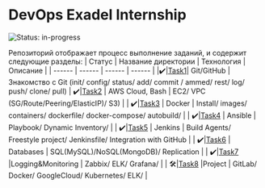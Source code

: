 # DevOps Exadel Internship
![Status: in-progress](https://img.shields.io/badge/Status-in--progress-green.svg?style=flat-square)

Репозиторий отображает процесс выполнение заданий, и содержит следующие разделы:
| Статус | Название директории | Технология | Описание | 
| ------ | ------ | ------ | ------ |
|:heavy_check_mark:|[Task1](https://github.com/OlehBandrivskyi/DevOps_Internship/tree/master/task1)| Git/GitHub | Знакомство с Git (init/ config/ status/ add/ commit / ammed/ rest/ log/ push/ clone/ pull)
| :heavy_check_mark:|[Task2](https://github.com/OlehBandrivskyi/DevOps_Internship/tree/master/task2) | AWS Cloud, Bash | EC2/ VPC (SG/Route/Peering/ElasticIP)/ S3) |
| :heavy_check_mark:|[Task3](https://github.com/OlehBandrivskyi/DevOps_Internship/tree/master/task3) | Docker | Install/ images/ containers/ dockerfile/ docker-compose/ autobuild/ |
| :heavy_check_mark:|[Task4](https://github.com/OlehBandrivskyi/DevOps_Internship/tree/master/task4) | Ansible | Playbook/ Dynamic Inventory/ |
| :heavy_check_mark:|[Task5](https://github.com/OlehBandrivskyi/DevOps_Internship/tree/master/task5) | Jenkins | Build Agents/ Freestyle project/ Jenkinsfile/ Integration with GitHub |
| :heavy_check_mark:|[Task6](https://github.com/OlehBandrivskyi/DevOps_Internship/tree/master/task6) | Databases | SQL(MySQL)/NoSQL(MongoDB)/  Replication |
| :heavy_check_mark:|[Task7](https://github.com/OlehBandrivskyi/DevOps_Internship/tree/master/task7) |Logging&Monitoring | Zabbix/ ELK/ Grafana/ |
| :hammer_and_wrench:|[Task8](https://github.com/OlehBandrivskyi/DevOps_Internship/tree/master/task8) |Project | GitLab/ Docker/ GoogleCloud/ Kubernetes/ ELK/ |
